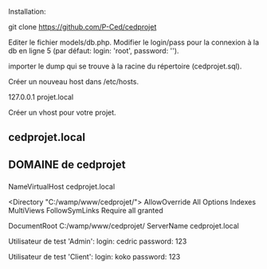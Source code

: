 Installation:

git clone https://github.com/P-Ced/cedprojet

Editer le fichier models/db.php. Modifier le login/pass pour la connexion à la db en ligne 5 (par défaut: login: 'root', password: '').

importer le dump qui se trouve à la racine du répertoire (cedprojet.sql).

Créer un nouveau host dans /etc/hosts.

127.0.0.1 projet.local

Créer un vhost pour votre projet.

##### 
## cedprojet.local 
## DOMAINE de cedprojet 
##### 
NameVirtualHost cedprojet.local

<Directory "C:/wamp/www/cedprojet/">
AllowOverride All
Options Indexes MultiViews FollowSymLinks
Require all granted
</Directory>

<VirtualHost cedprojet.local> 
DocumentRoot C:/wamp/www/cedprojet/ 
ServerName cedprojet.local
</VirtualHost>


Utilisateur de test 'Admin':
login: cedric
password: 123

Utilisateur de test 'Client':
login: koko
password: 123
